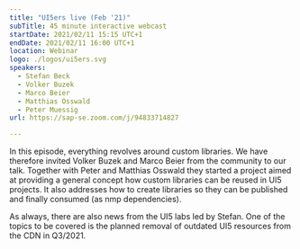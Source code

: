```yaml
---
title: "UI5ers live (Feb '21)"
subTitle: 45 minute interactive webcast
startDate: 2021/02/11 15:15 UTC+1
endDate: 2021/02/11 16:00 UTC+1
location: Webinar
logo: ./logos/ui5ers.svg
speakers:
  - Stefan Beck
  - Volker Buzek
  - Marco Beier
  - Matthias Osswald
  - Peter Muessig
url: https://sap-se.zoom.com/j/94833714827

---
```


In this episode, everything revolves around custom libraries. We have therefore invited Volker Buzek and Marco Beier from the community to our talk. Together with Peter and Matthias Osswald they started a project aimed at providing a general concept how custom libraries can be reused in UI5 projects. It also addresses how to create libraries so they can be published and finally consumed (as nmp dependencies).

As always, there are also news from the UI5 labs led by Stefan. One of the topics to be covered is the planned removal of outdated UI5 resources from the CDN in Q3/2021.
